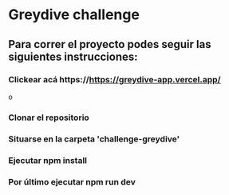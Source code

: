 # Greydive challenge

## Para correr el proyecto podes seguir las siguientes instrucciones:

### Clickear acá https://https://greydive-app.vercel.app/

o

### Clonar el repositorio
### Situarse en la carpeta 'challenge-greydive'
### Ejecutar npm install
### Por último ejecutar npm run dev
